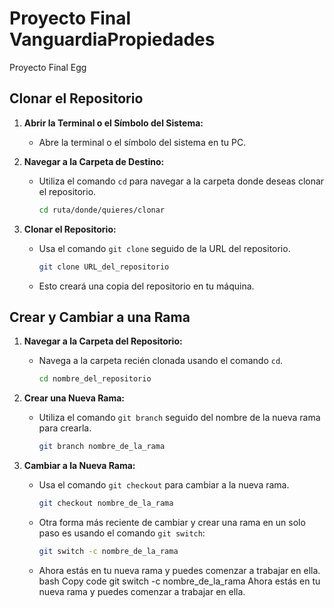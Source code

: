 # Proyecto Final VanguardiaPropiedades

Proyecto Final Egg

## Clonar el Repositorio

1. **Abrir la Terminal o el Símbolo del Sistema:**
   - Abre la terminal o el símbolo del sistema en tu PC.

2. **Navegar a la Carpeta de Destino:**
   - Utiliza el comando `cd` para navegar a la carpeta donde deseas clonar el repositorio.

     ```bash
     cd ruta/donde/quieres/clonar
     ```

3. **Clonar el Repositorio:**
   - Usa el comando `git clone` seguido de la URL del repositorio.

     ```bash
     git clone URL_del_repositorio
     ```

   - Esto creará una copia del repositorio en tu máquina.

## Crear y Cambiar a una Rama

1. **Navegar a la Carpeta del Repositorio:**
   - Navega a la carpeta recién clonada usando el comando `cd`.

     ```bash
     cd nombre_del_repositorio
     ```

2. **Crear una Nueva Rama:**
   - Utiliza el comando `git branch` seguido del nombre de la nueva rama para crearla.

     ```bash
     git branch nombre_de_la_rama
     ```

3. **Cambiar a la Nueva Rama:**
   - Usa el comando `git checkout` para cambiar a la nueva rama.

     ```bash
     git checkout nombre_de_la_rama
     ```

   - Otra forma más reciente de cambiar y crear una rama en un solo paso es usando el comando `git switch`:

     ```bash
     git switch -c nombre_de_la_rama
     ```

   - Ahora estás en tu nueva rama y puedes comenzar a trabajar en ella.
bash
Copy code
git switch -c nombre_de_la_rama
Ahora estás en tu nueva rama y puedes comenzar a trabajar en ella.
